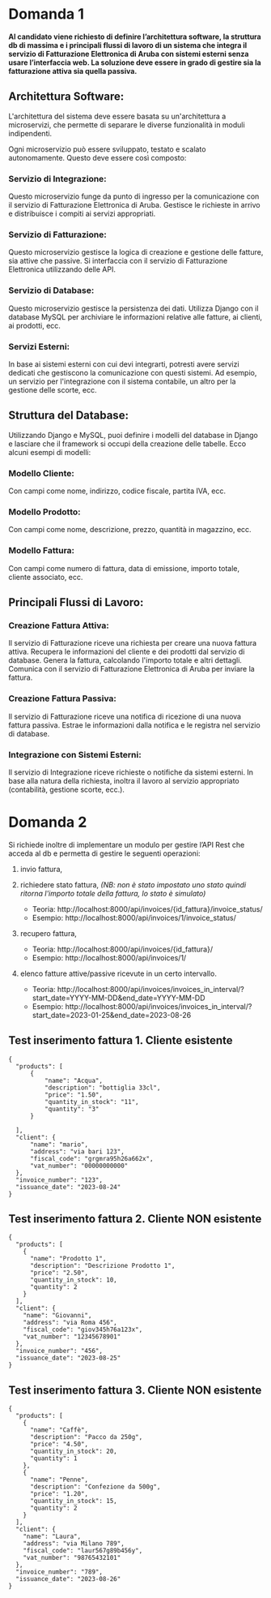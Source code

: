 # Domanda 1
**Al candidato viene richiesto di definire l’architettura software, la struttura db di massima e i principali flussi
di lavoro di un sistema che integra il servizio di Fatturazione Elettronica di Aruba con sistemi esterni senza
usare l’interfaccia web. La soluzione deve essere in grado di gestire sia la fatturazione attiva sia quella
passiva.**

## Architettura Software:

L'architettura del sistema deve essere basata su un'architettura a microservizi, che permette di separare le diverse
funzionalità in moduli indipendenti. 

Ogni microservizio può essere sviluppato, testato e scalato autonomamente. Questo deve essere così composto:

### Servizio di Integrazione: 
Questo microservizio funge da punto di ingresso per la comunicazione con il servizio di Fatturazione Elettronica di Aruba. Gestisce le richieste in arrivo e distribuisce i compiti ai servizi appropriati.

### Servizio di Fatturazione: 
Questo microservizio gestisce la logica di creazione e gestione delle fatture, sia attive che passive. 
Si interfaccia con il servizio di Fatturazione Elettronica utilizzando delle API.

### Servizio di Database: 
Questo microservizio gestisce la persistenza dei dati. Utilizza Django con il database MySQL per archiviare le 
informazioni relative alle fatture, ai clienti, ai prodotti, ecc.

### Servizi Esterni: 
In base ai sistemi esterni con cui devi integrarti, potresti avere servizi dedicati che gestiscono la comunicazione con 
questi sistemi. Ad esempio, un servizio per l'integrazione con il sistema contabile, un altro per la gestione delle scorte, ecc.

## Struttura del Database:
Utilizzando Django e MySQL, puoi definire i modelli del database in Django e lasciare che il framework si occupi della 
creazione delle tabelle. Ecco alcuni esempi di modelli:

### Modello Cliente: 
Con campi come nome, indirizzo, codice fiscale, partita IVA, ecc.

### Modello Prodotto: 
Con campi come nome, descrizione, prezzo, quantità in magazzino, ecc.

### Modello Fattura: 
Con campi come numero di fattura, data di emissione, importo totale, cliente associato, ecc.

## Principali Flussi di Lavoro:

### Creazione Fattura Attiva:

Il servizio di Fatturazione riceve una richiesta per creare una nuova fattura attiva.
Recupera le informazioni del cliente e dei prodotti dal servizio di database.
Genera la fattura, calcolando l'importo totale e altri dettagli.
Comunica con il servizio di Fatturazione Elettronica di Aruba per inviare la fattura.

### Creazione Fattura Passiva:

Il servizio di Fatturazione riceve una notifica di ricezione di una nuova fattura passiva.
Estrae le informazioni dalla notifica e le registra nel servizio di database.

### Integrazione con Sistemi Esterni:

Il servizio di Integrazione riceve richieste o notifiche da sistemi esterni.
In base alla natura della richiesta, inoltra il lavoro al servizio appropriato (contabilità, gestione scorte, ecc.).


# Domanda 2 
Si richiede inoltre di implementare un modulo per gestire l’API Rest che acceda al db e permetta di
gestire le seguenti operazioni: 

1. invio fattura, 

2. richiedere stato fattura, _(NB: non è stato impostato uno stato quindi ritorna l'importo totale della fattura, 
lo stato è simulato)_
   - Teoria:  http://localhost:8000/api/invoices/{id_fattura}/invoice_status/
   - Esempio: http://localhost:8000/api/invoices/1/invoice_status/

4. recupero fattura, 
   - Teoria:  http://localhost:8000/api/invoices/{id_fattura}/
   - Esempio: http://localhost:8000/api/invoices/1/

5. elenco fatture attive/passive ricevute in un certo intervallo.
   - Teoria:  http://localhost:8000/api/invoices/invoices_in_interval/?start_date=YYYY-MM-DD&end_date=YYYY-MM-DD
   - Esempio: http://localhost:8000/api/invoices/invoices_in_interval/?start_date=2023-01-25&end_date=2023-08-26

##


## Test inserimento fattura 1. Cliente esistente



````
{
  "products": [
      {
          "name": "Acqua",
          "description": "bottiglia 33cl",
          "price": "1.50",
          "quantity_in_stock": "11",
          "quantity": "3" 
      }

  ],
  "client": {
      "name": "mario",
      "address": "via bari 123",
      "fiscal_code": "grgmra95h26a662x",
      "vat_number": "00000000000"
  },
  "invoice_number": "123",
  "issuance_date": "2023-08-24"
}
````
## Test inserimento fattura 2. Cliente NON esistente
````
{
  "products": [
    {
      "name": "Prodotto 1",
      "description": "Descrizione Prodotto 1",
      "price": "2.50",
      "quantity_in_stock": 10,
      "quantity": 2
    }
  ],
  "client": {
    "name": "Giovanni",
    "address": "via Roma 456",
    "fiscal_code": "giov345h76a123x",
    "vat_number": "12345678901"
  },
  "invoice_number": "456",
  "issuance_date": "2023-08-25"
}
````
## Test inserimento fattura 3. Cliente NON esistente

````
{
  "products": [
    {
      "name": "Caffè",
      "description": "Pacco da 250g",
      "price": "4.50",
      "quantity_in_stock": 20,
      "quantity": 1
    },
    {
      "name": "Penne",
      "description": "Confezione da 500g",
      "price": "1.20",
      "quantity_in_stock": 15,
      "quantity": 2
    }
  ],
  "client": {
    "name": "Laura",
    "address": "via Milano 789",
    "fiscal_code": "laur567g89b456y",
    "vat_number": "98765432101"
  },
  "invoice_number": "789",
  "issuance_date": "2023-08-26"
}
````